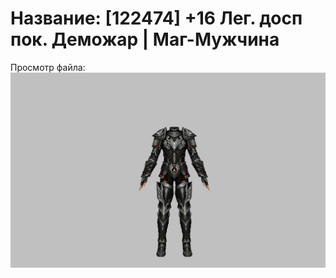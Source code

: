 # Название: [122474] +16 Лег. досп пок. Деможар | Маг-Мужчина

Просмотр файла:
![p040034.png](p040034.png)